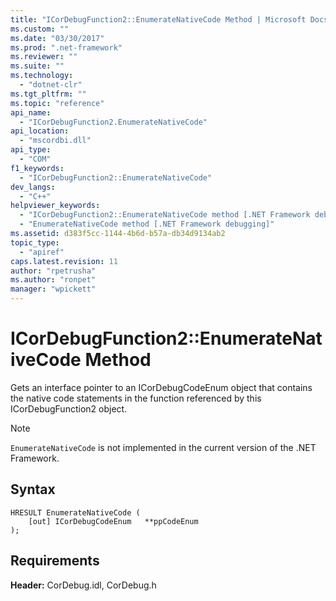 ```yaml
---
title: "ICorDebugFunction2::EnumerateNativeCode Method | Microsoft Docs"
ms.custom: ""
ms.date: "03/30/2017"
ms.prod: ".net-framework"
ms.reviewer: ""
ms.suite: ""
ms.technology: 
  - "dotnet-clr"
ms.tgt_pltfrm: ""
ms.topic: "reference"
api_name: 
  - "ICorDebugFunction2.EnumerateNativeCode"
api_location: 
  - "mscordbi.dll"
api_type: 
  - "COM"
f1_keywords: 
  - "ICorDebugFunction2::EnumerateNativeCode"
dev_langs: 
  - "C++"
helpviewer_keywords: 
  - "ICorDebugFunction2::EnumerateNativeCode method [.NET Framework debugging]"
  - "EnumerateNativeCode method [.NET Framework debugging]"
ms.assetid: d383f5cc-1144-4b6d-b57a-db34d9134ab2
topic_type: 
  - "apiref"
caps.latest.revision: 11
author: "rpetrusha"
ms.author: "ronpet"
manager: "wpickett"
---
```

# ICorDebugFunction2::EnumerateNativeCode Method
Gets an interface pointer to an ICorDebugCodeEnum object that contains the native code statements in the function referenced by this ICorDebugFunction2 object.  
  
> [!NOTE]
>  `EnumerateNativeCode` is not implemented in the current version of the .NET Framework.  
  
## Syntax  
  
```  
HRESULT EnumerateNativeCode (  
    [out] ICorDebugCodeEnum   **ppCodeEnum  
);  
```  
  
## Requirements  
 **Header:** CorDebug.idl, CorDebug.h